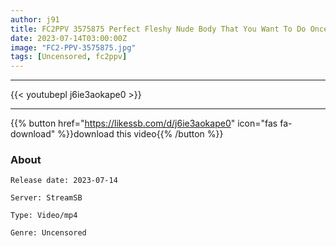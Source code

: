 ```yaml
---
author: j91
title: FC2PPV 3575875 Perfect Fleshy Nude Body That You Want To Do Once In Your Life, Tall X Huge Breasts X Long Legs X Short Cut Reason Collapses [cen]
date: 2023-07-14T03:00:00Z
image: "FC2-PPV-3575875.jpg"
tags: [Uncensored, fc2ppv]
---
```

___

{{< youtubepl j6ie3aokape0 >}}
___

{{% button href="https://likessb.com/d/j6ie3aokape0" icon="fas fa-download" %}}download this video{{% /button %}}
### About

`Release date: 2023-07-14`

`Server: StreamSB`

`Type: Video/mp4`

`Genre:	Uncensored`